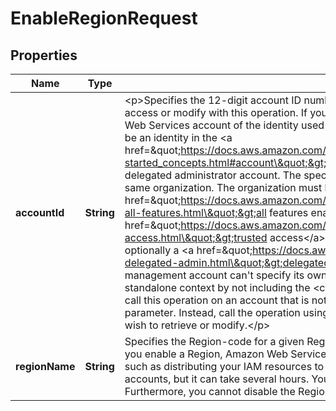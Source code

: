 

# EnableRegionRequest


## Properties

| Name | Type | Description | Notes |
|------------ | ------------- | ------------- | -------------|
|**accountId** | **String** | &lt;p&gt;Specifies the 12-digit account ID number of the Amazon Web Services account that you want to access or modify with this operation. If you don&#39;t specify this parameter, it defaults to the Amazon Web Services account of the identity used to call the operation. To use this parameter, the caller must be an identity in the &lt;a href&#x3D;\&quot;https://docs.aws.amazon.com/organizations/latest/userguide/orgs_getting-started_concepts.html#account\&quot;&gt;organization&#39;s management account&lt;/a&gt; or a delegated administrator account. The specified account ID must also be a member account in the same organization. The organization must have &lt;a href&#x3D;\&quot;https://docs.aws.amazon.com/organizations/latest/userguide/orgs_manage_org_support-all-features.html\&quot;&gt;all features enabled&lt;/a&gt;, and the organization must have &lt;a href&#x3D;\&quot;https://docs.aws.amazon.com/organizations/latest/userguide/using-orgs-trusted-access.html\&quot;&gt;trusted access&lt;/a&gt; enabled for the Account Management service, and optionally a &lt;a href&#x3D;\&quot;https://docs.aws.amazon.com/organizations/latest/userguide/using-orgs-delegated-admin.html\&quot;&gt;delegated admin&lt;/a&gt; account assigned.&lt;/p&gt; &lt;note&gt; &lt;p&gt;The management account can&#39;t specify its own &lt;code&gt;AccountId&lt;/code&gt;. It must call the operation in standalone context by not including the &lt;code&gt;AccountId&lt;/code&gt; parameter.&lt;/p&gt; &lt;/note&gt; &lt;p&gt;To call this operation on an account that is not a member of an organization, don&#39;t specify this parameter. Instead, call the operation using an identity belonging to the account whose contacts you wish to retrieve or modify.&lt;/p&gt; |  [optional] |
|**regionName** | **String** | Specifies the Region-code for a given Region name (for example, &lt;code&gt;af-south-1&lt;/code&gt;). When you enable a Region, Amazon Web Services performs actions to prepare your account in that Region, such as distributing your IAM resources to the Region. This process takes a few minutes for most accounts, but it can take several hours. You cannot use the Region until this process is complete. Furthermore, you cannot disable the Region until the enabling process is fully completed. |  |




